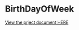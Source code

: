 # BirthDayOfWeek

<a HREF="https://github.com/cueballify/BirthDayOfWeek/blob/master/src/birthdayofweek/Birth-Day%20of%20Week.pdf"> View the prject document HERE</a>
